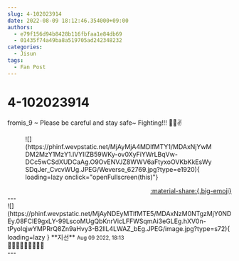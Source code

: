 ```yaml
---
slug: 4-102023914
date: 2022-08-09 18:12:46.354000+09:00
authors:
  - e79f156d94b8428b116fbfaa1e84db69
  - 01435f74a49ba8a519705ad242348232
categories:
  - Jisun
tags:
  - Fan Post
---
```


# 4-102023914

<div class="post-container" markdown="1">
<div class="content-container md-sidebar__scrollwrap" markdown="1">

fromis_9 ~ Please be careful and stay safe~ Fighting!!! 🥺🙏✌
<figure markdown="1">
![](https://phinf.wevpstatic.net/MjAyMjA4MDlfMTY1/MDAxNjYwMDM2MzY1MzY1.lVYIIZB59WKy-ov0XyFiYWrLBqVw-DCc5wCSdXUDCaAg.O9OvENVJZ8WWV6aFtyxoOVKbKkEsWySDqJer_CvcvWUg.JPEG/Weverse_62769.jpg?type=e1920){ loading=lazy onclick="openFullscreen(this)"}
</figure>


</div>
</div>

<div style="text-align: right;" markdown="1">
<a href="https://weverse.io/fromis9/fanpost/4-102023914" style="text-align: right;">:material-share:{.big-emoji}</a>
</div>
---

<div class="comments-container md-sidebar__scrollwrap" markdown="1">
<div class="comment" markdown="1">
<div class='id-container' markdown="1">
![](https://phinf.wevpstatic.net/MjAyNDEyMTlfMTE5/MDAxNzM0NTgzMjY0NDEy.08FClE9gxLY-99LscoMUgQbKnrVicLFFWSqmAi3eGLEg.hXV0n-tPyoIqjwYMPRrQ8Zn9aHvy3-B2llL4LWAZ_bEg.JPEG/image.jpg?type=s72){ loading=lazy }
**<span class="artist">지선</span>** <small>Aug 09 2022, 18:13</small><br>
</div>
<div class='comment-body' markdown="1">
🤍🤍🤍👍🏻👍🏻👍🏻
</div>
</div>
</div>
---
